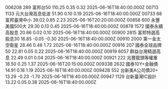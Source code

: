 006208	289	富邦台50	110.25	0.35	0.32	2025-06-16T18:40:00.000Z
00713	1133	元大台灣高息低波	51.90	0.10	0.19	2025-06-16T18:40:00.000Z
00733	68	富邦臺灣中小	39.02	0.85	2.23	2025-06-16T20:20:00.000Z
00858	600	永豐美國500大	29.30	0.13	0.45	2025-06-16T18:40:00.000Z
00878	1572	國泰永續高股息	20.86	0.02	0.10	2025-06-16T18:40:00.000Z
00900	2815	富邦特選高股息30	16.85	-0.05	-0.30	2025-06-16T18:40:00.000Z
00910	2000	第一金太空衛星	28.46	0.48	1.72	2025-06-16T18:40:00.000Z
00916	207	國泰全球品牌50	22.81	0.05	0.22	2025-06-16T18:40:00.000Z
00919	6057	群益台灣精選高息	22.49	0.01	0.04	2025-06-16T18:40:00.000Z
00921	222	兆豐龍頭等權重	18.50	0.25	1.37	2025-06-16T20:15:00.000Z
00933B	2632	國泰10Y+金融債	14.91	0.18	1.19	2025-06-16T18:40:00.000Z
00942B	552	台新美A公司債20+	13.29	-0.23	-1.70	2025-06-16T18:40:00.000Z
00947	1129	台新臺灣IC設計	13.22	0.05	0.38	2025-06-16T18:40:00.000Z